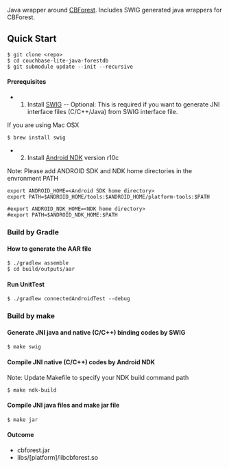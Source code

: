 
Java wrapper around [CBForest](https://github.com/couchbaselabs/cbforest).  Includes SWIG generated java wrappers for CBForest.


## Quick Start

```
$ git clone <repo>
$ cd couchbase-lite-java-forestdb
$ git submodule update --init --recursive
```
#### Prerequisites
* 1. Install [SWIG](http://www.swig.org/)  -- Optional: This is required if you want to generate JNI interface files (C/C++/Java) from SWIG interface file.

If you are using Mac OSX
```
$ brew install swig
```

* 2. Install [Android NDK](https://developer.android.com/tools/sdk/ndk/index.html) version r10c

Note: Please add ANDROID SDK and NDK home directories in the envronment PATH
```
export ANDROID_HOME=<Android SDK home directory>
export PATH=$ANDROID_HOME/tools:$ANDROID_HOME/platform-tools:$PATH

#export ANDROID_NDK_HOME=<NDK home directory>
#export PATH=$ANDROID_NDK_HOME:$PATH
```

### Build by Gradle

#### How to generate the AAR file
```
$ ./gradlew assemble
$ cd build/outputs/aar
```
#### Run UnitTest
```
$ ./gradlew connectedAndroidTest --debug
```

### Build by make

#### Generate JNI java and native (C/C++) binding codes by SWIG
```
$ make swig
```
#### Compile JNI native (C/C++) codes by Android NDK
Note: Update Makefile to specify your NDK build command path
```
$ make ndk-build
```
#### Compile JNI java files and make jar file
```
$ make jar
```

#### Outcome 
* cbforest.jar
* libs/[platform]/libcbforest.so
